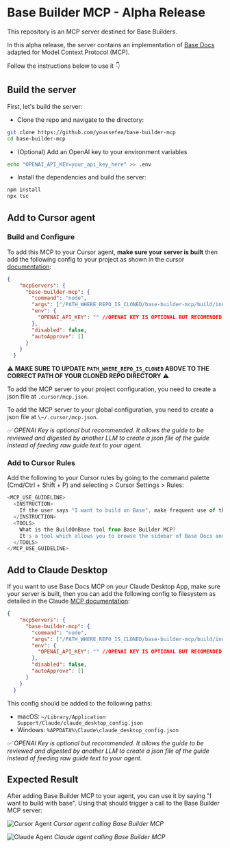 # Base Builder MCP - Alpha Release

This repository is an MCP server destined for Base Builders.

In this alpha release, the server contains an implementation of [Base Docs](https://docs.base.org) adapted for Model Context Protocol (MCP).

Follow the instructions below to use it 👇

## Build the server

First, let's build the server:

- Clone the repo and navigate to the directory:

```bash
git clone https://github.com/youssefea/base-builder-mcp
cd base-builder-mcp
```

- (Optional) Add an OpenAI key to your environment variables

```bash
echo "OPENAI_API_KEY=your_api_key_here" >> .env
```

- Install the dependencies and build the server:

```bash
npm install
npx tsc
```

## Add to Cursor agent

### Build and Configure

To add this MCP to your Cursor agent, **make sure your server is built** then add the following config to your project as shown in the cursor [documentation](https://docs.cursor.com/context/model-context-protocol):

```json
{
    "mcpServers": {
      "base-builder-mcp": {
        "command": "node",
        "args": ["/PATH_WHERE_REPO_IS_CLONED/base-builder-mcp/build/index.js"],
        "env": {
          "OPENAI_API_KEY": "" //OPENAI KEY IS OPTIONAL BUT RECOMENDED
        },
        "disabled": false,
        "autoApprove": []
      }
    }
  }
```

⚠️ **MAKE SURE TO UPDATE `PATH_WHERE_REPO_IS_CLONED` ABOVE TO THE CORRECT PATH OF YOUR CLONED REPO DIRECTORY** ⚠️

To add the MCP server to your project configuration, you need to create a json file at `.cursor/mcp.json`.

To add the MCP server to your global configuration, you need to create a json file at `\~/.cursor/mcp.json`.

*✅ OPENAI Key is optional but recommended. It allows the guide to be reviewed and digested by another LLM to create a json file of the guide instead of feeding raw guide text to your agent.*

### Add to Cursor Rules

Add the following to your Cursor rules by going to the command palette (Cmd/Ctrl + Shift + P) and selecting > Cursor Settings > Rules:

```js
<MCP_USE_GUIDELINE>
  <INSTRUCTION>
    If the user says "I want to build on Base", make frequent use of the BuildOnBase MCP tool from Base-Docs MCP.
  </INSTRUCTION>
  <TOOLS>
    What is the BuildOnBase tool from Base Builder MCP?
    It's a tool which allows you to browse the sidebar of Base Docs and find the relevant guides to Build on Base. If you run this tool and you get an error because the guide is not found, try other guides from the sidebar.
  </TOOLS>
</MCP_USE_GUIDELINE>
```

## Add to Claude Desktop

If you want to use Base Docs MCP on your Claude Desktop App, make sure your server is built, then you can add the following config to filesystem as detailed in the Claude [MCP documentation](https://modelcontextprotocol.io/quickstart/user):

```json
{
    "mcpServers": {
      "base-builder-mcp": {
        "command": "node",
        "args": ["/PATH_WHERE_REPO_IS_CLONED/base-builder-mcp/build/index.js"],
        "env": {
          "OPENAI_API_KEY": "" //OPENAI KEY IS OPTIONAL BUT RECOMENDED
        },
        "disabled": false,
        "autoApprove": []
      }
    }
  }
```
This config should be added to the following paths:

- macOS: `~/Library/Application Support/Claude/claude_desktop_config.json`
- Windows: `%APPDATA%\Claude\claude_desktop_config.json`

*✅ OPENAI Key is optional but recommended. It allows the guide to be reviewed and digested by another LLM to create a json file of the guide instead of feeding raw guide text to your agent.*

## Expected Result

After adding Base Builder MCP to your agent, you can use it by saying "I want to build with base". Using that should trigger a call to the Base Builder MCP server:

 ![Cursor Agent](https://i.imgur.com/uSp0vOG.png)
 *Cursor agent calling Base Builder MCP*

![Claude Agent](https://i.imgur.com/WNdcToq.png)
 *Claude agent calling Base Builder MCP*
